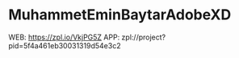 # MuhammetEminBaytarAdobeXD

WEB: https://zpl.io/VkjPG5Z
APP: zpl://project?pid=5f4a461eb30031319d54e3c2
